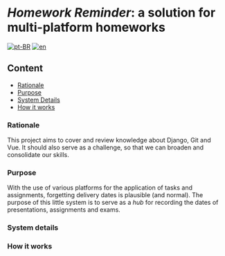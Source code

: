 # *Homework Reminder*: a solution for multi-platform homeworks

[![pt-BR](https://img.shields.io/badge/lang-pt--BR-green.svg)](README.md)
[![en](https://img.shields.io/badge/lang-en-red.svg)](README.en-US.md)

## Content
- [Rationale](#rationale)
- [Purpose](#purpose)
- [System Details](#system-details)
- [How it works](#how-it-works)
<!-- - [Installation](#installation) -->

### Rationale
This project aims to cover and review knowledge about Django, Git and Vue. It should also serve as a challenge, so that we can broaden and consolidate our skills.

### Purpose
With the use of various platforms for the application of tasks and assignments, forgetting delivery dates is plausible (and normal). The purpose of this little system is to serve as a *hub* for recording the dates of presentations, assignments and exams.

### System details

### How it works
<!-- ### Installation -->
